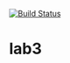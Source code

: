 [![Build Status](https://travis-ci.org/brbatv/lab3.svg?branch=master)](https://travis-ci.org/brbatv/lab3)
# lab3